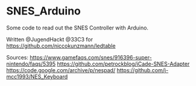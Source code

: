 # SNES_Arduino
Some code to read out the SNES Controller with Arduino.

Written @JugendHackt @33C3 for https://github.com/niccokunzmann/ledtable

Sources:
https://www.gamefaqs.com/snes/916396-super-nintendo/faqs/5395
https://github.com/petrockblog/iCade-SNES-Adapter
https://code.google.com/archive/p/nespad/
https://github.com/j-mcc1993/NES_Keyboard
